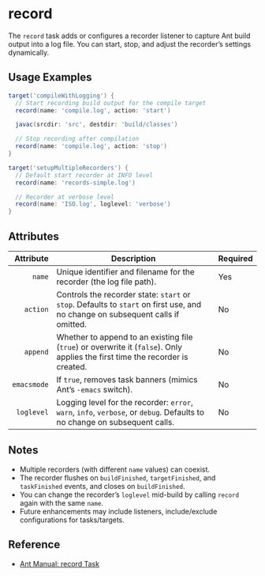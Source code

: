 # record

The `record` task adds or configures a recorder listener to capture Ant build output into a log file. You can start, stop, and adjust the recorder’s settings dynamically.

## Usage Examples

```groovy
target('compileWithLogging') {
  // Start recording build output for the compile target
  record(name: 'compile.log', action: 'start')

  javac(srcdir: 'src', destdir: 'build/classes')

  // Stop recording after compilation
  record(name: 'compile.log', action: 'stop')
}
```

```groovy
target('setupMultipleRecorders') {
  // Default start recorder at INFO level
  record(name: 'records-simple.log')

  // Recorder at verbose level
  record(name: 'ISO.log', loglevel: 'verbose')
}
```

## Attributes

| Attribute   | Description                                                                                                                         | Required |
|------------:|-------------------------------------------------------------------------------------------------------------------------------------|----------|
| `name`      | Unique identifier and filename for the recorder (the log file path).                                                               | Yes      |
| `action`    | Controls the recorder state: `start` or `stop`. Defaults to `start` on first use, and no change on subsequent calls if omitted.    | No       |
| `append`    | Whether to append to an existing file (`true`) or overwrite it (`false`). Only applies the first time the recorder is created.      | No       |
| `emacsmode` | If `true`, removes task banners (mimics Ant’s `-emacs` switch).                                                                    | No       |
| `loglevel`  | Logging level for the recorder: `error`, `warn`, `info`, `verbose`, or `debug`. Defaults to no change on subsequent calls.          | No       |

## Notes

- Multiple recorders (with different `name` values) can coexist.
- The recorder flushes on `buildFinished`, `targetFinished`, and `taskFinished` events, and closes on `buildFinished`.
- You can change the recorder’s `loglevel` mid-build by calling `record` again with the same `name`.
- Future enhancements may include listeners, include/exclude configurations for tasks/targets.

## Reference

- [Ant Manual: record Task](https://ant.apache.org/manual/Tasks/recorder.html)

